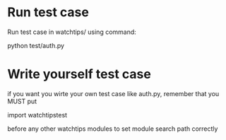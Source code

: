 
# Run test case

Run test case in watchtips/ using command:

  python test/auth.py


# Write yourself test case

if you want you wirte your own test case like auth.py,
remember that you MUST put 

  import watchtipstest

before any other watchtips modules to set module search path
correctly
